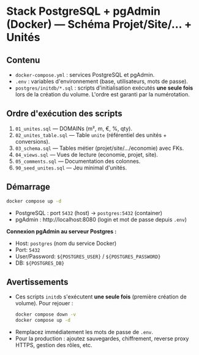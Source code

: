 # Stack PostgreSQL + pgAdmin (Docker) — Schéma Projet/Site/... + Unités

## Contenu
- `docker-compose.yml` : services PostgreSQL et pgAdmin.
- `.env` : variables d'environnement (base, utilisateurs, mots de passe).
- `postgres/initdb/*.sql` : scripts d'initialisation exécutés **une seule fois** lors de la création du volume.
  L'ordre est garanti par la numérotation.

## Ordre d'exécution des scripts
1. `01_unites.sql`             — DOMAINs (m², m, €, %, qty).
2. `02_unites_table.sql`       — Table `unite` (référentiel des unités + conversions).
3. `03_schema.sql`             — Tables métier (projet/site/.../economie) avec FKs.
4. `04_views.sql`              — Vues de lecture (economie, projet, site).
5. `05_comments.sql`           — Documentation des colonnes.
6. `90_seed_unites.sql`        — Jeu minimal d'unités.

## Démarrage
```bash
docker compose up -d
```

- PostgreSQL : port `5432` (host) → `postgres:5432` (container)
- pgAdmin   : http://localhost:8080  (login et mot de passe depuis `.env`)

**Connexion pgAdmin au serveur Postgres :**
- Host: `postgres` (nom du service Docker)
- Port: `5432`
- User/Password: `${POSTGRES_USER}` / `${POSTGRES_PASSWORD}`
- DB: `${POSTGRES_DB}`

## Avertissements
- Ces scripts `initdb` s'exécutent **une seule fois** (première création de volume). Pour rejouer :
  ```bash
  docker compose down -v
  docker compose up -d
  ```
- Remplacez immédiatement les mots de passe de `.env`.
- Pour la production : ajoutez sauvegardes, chiffrement, reverse proxy HTTPS, gestion des rôles, etc.

